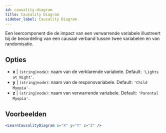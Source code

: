 ```yaml
---
id: causality-diagram
title: Causality Diagram
sidebar_label: Causality Diagram
---
```


Een leercomponent die de impact van een verwarrende variabele illustreert bij de beoordeling van een causaal verband tussen twee variabelen en van randomisatie.

## Opties

* __x__ | `(string|node)`: naam van de verklarende variabele. Default: `'Lights at Night'`.
* __y__ | `(string|node)`: naam van de responsvariabele. Default: `'Child Myopia'`.
* __z__ | `(string|node)`: naam van verwarrende variabele. Default: `'Parental Myopia'`.


## Voorbeelden

```jsx live
<LearnCausalityDiagram x="X" y="Y" z="Z" />
```

